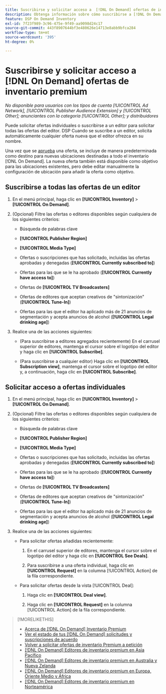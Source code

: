 ```yaml
---
title: Suscribirse y solicitar acceso a  [!DNL On Demand] ofertas de inventario premium
description: Obtenga información sobre cómo suscribirse a [!DNL On Demand] ofertas y solicitar acceso a ellas.
feature: DSP On Demand Inventory
exl-id: 7f23f989-3c96-475e-9f49-aa9098d24c17
source-git-commit: 443f8907644bf3e480626e14713e8abb9bfca284
workflow-type: tm+mt
source-wordcount: '395'
ht-degree: 0%

---
```


# Suscribirse y solicitar acceso a [!DNL On Demand] ofertas de inventario premium

*No disponible para usuarios con los tipos de cuenta [!UICONTROL Ad Network], [!UICONTROL Publisher Audience Extension] y [!UICONTROL Other]; anunciantes con la categoría [!UICONTROL Other]; y distribuidores*

Puede solicitar ofertas individuales o suscribirse a un editor para solicitar todas las ofertas del editor. DSP Cuando se suscribe a un editor, solicita automáticamente cualquier oferta nueva que el editor ofrezca en su nombre.

Una vez que se [aprueba](/help/dsp/inventory/on-demand-inventory-view-status.md) una oferta, se incluye de manera predeterminada como destino para nuevas ubicaciones destinadas a todo el inventario [!DNL On Demand]. La nueva oferta también está disponible como objetivo para las ubicaciones existentes, pero debe editar manualmente la configuración de ubicación para añadir la oferta como objetivo.

## Suscribirse a todas las ofertas de un editor

1. En el menú principal, haga clic en **[!UICONTROL Inventory]** > **[!UICONTROL On Demand]**.

1. (Opcional) Filtre las ofertas o editores disponibles según cualquiera de los siguientes criterios:

   * Búsqueda de palabras clave

   * **[!UICONTROL Publisher Region]**

   * **[!UICONTROL Media Type]**

   * Ofertas o suscripciones que has solicitado, incluidas las ofertas aprobadas y denegadas (**[!UICONTROL Currently subscribed to]**)

   * Ofertas para las que se le ha aprobado (**[!UICONTROL Currently have access to]**)

   * Ofertas de **[!UICONTROL TV Broadcasters]**

   * Ofertas de editores que aceptan creativos de &quot;sintonización&quot; (**[!UICONTROL Tune-In]**)

   * Ofertas para las que el editor ha aplicado más de 21 anuncios de segmentación y acepta anuncios de alcohol (**[!UICONTROL Legal drinking age]**)

1. Realice una de las acciones siguientes:

   * (Para suscribirse a editores agregados recientemente) En el carrusel superior de editores, mantenga el cursor sobre el logotipo del editor y haga clic en **[!UICONTROL Subscribe]**.

   * (Para suscribirse a cualquier editor) Haga clic en **[!UICONTROL Subscription view]**, mantenga el cursor sobre el logotipo del editor y, a continuación, haga clic en **[!UICONTROL Subscribe]**.

## Solicitar acceso a ofertas individuales

1. En el menú principal, haga clic en **[!UICONTROL Inventory]** > **[!UICONTROL On Demand]**.

1. (Opcional) Filtre las ofertas o editores disponibles según cualquiera de los siguientes criterios:

   * Búsqueda de palabras clave

   * **[!UICONTROL Publisher Region]**

   * **[!UICONTROL Media Type]**

   * Ofertas o suscripciones que has solicitado, incluidas las ofertas aprobadas y denegadas (**[!UICONTROL Currently subscribed to]**)

   * Ofertas para las que se le ha aprobado (**[!UICONTROL Currently have access to]**)

   * Ofertas de **[!UICONTROL TV Broadcasters]**

   * Ofertas de editores que aceptan creativos de &quot;sintonización&quot; (**[!UICONTROL Tune-In]**)

   * Ofertas para las que el editor ha aplicado más de 21 anuncios de segmentación y acepta anuncios de alcohol (**[!UICONTROL Legal drinking age]**)

1. Realice una de las acciones siguientes:

   * Para solicitar ofertas añadidas recientemente:

      1. En el carrusel superior de editores, mantenga el cursor sobre el logotipo del editor y haga clic en **[!UICONTROL See Deals]**.

      1. Para suscribirse a una oferta individual, haga clic en **[!UICONTROL Request]** en la columna [!UICONTROL Action] de la fila correspondiente.

   * Para solicitar ofertas desde la vista [!UICONTROL Deal]:

      1. Haga clic en **[!UICONTROL Deal view]**.

      1. Haga clic en **[!UICONTROL Request]** en la columna [!UICONTROL Action] de la fila correspondiente.

>[!MORELIKETHIS]
>
>* [Acerca de [!DNL On Demand] Inventario Premium](on-demand-inventory-about.md)
>* [Ver el estado de tus [!DNL On Demand] solicitudes y suscripciones de acuerdo](on-demand-inventory-view-status.md)
>* [Volver a solicitar ofertas de inventario Premium a petición](on-demand-inventory-rerequest.md)
>* [[!DNL On Demand] Editores de inventario premium en Asia Pacífico](on-demand-inventory-publishers-apac.md)
>* [[!DNL On Demand] Editores de inventario premium en Australia y Nueva Zelanda](on-demand-inventory-publishers-anz.md)
>* [[!DNL On Demand] Editores de inventario premium en Europa, Oriente Medio y África](on-demand-inventory-publishers-emea.md)
>* [[!DNL On Demand] Editores de inventario premium en Norteamérica](on-demand-inventory-publishers-na.md)
